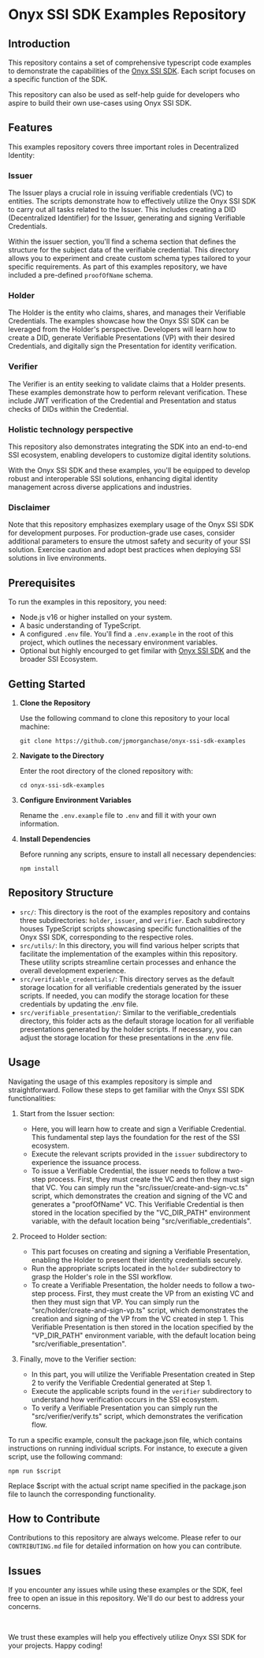# Onyx SSI SDK Examples Repository

## Introduction

This repository contains a set of comprehensive typescript code examples to demonstrate the capabilities of the [Onyx SSI SDK](https://github.com/jpmorganchase/onyx-ssi-sdk). Each script focuses on a specific function of the SDK.

This repository can also be used as self-help guide for developers who aspire to build their own use-cases using Onyx SSI SDK.

## Features

This examples repository covers three important roles in Decentralized Identity:

### Issuer

The Issuer plays a crucial role in issuing verifiable credentials (VC) to entities. The scripts demonstrate how to effectively utilize the Onyx SSI SDK to carry out all tasks related to the Issuer. This includes creating a DID (Decentralized Identifier) for the Issuer, generating and signing Verifiable Credentials.

Within the issuer section, you'll find a schema section that defines the structure for the subject data of the verifiable credential. This directory allows you to experiment and create custom schema types tailored to your specific requirements. As part of this examples repository, we have included a pre-defined `proofOfName` schema.

### Holder

The Holder is the entity who claims, shares, and manages their Verifiable Credentials. The examples showcase how the Onyx SSI SDK can be leveraged from the Holder's perspective. Developers will learn how to create a DID, generate Verifiable Presentations (VP) with their desired Credentials, and digitally sign the Presentation for identity verification.

### Verifier

The Verifier is an entity seeking to validate claims that a Holder presents. These examples demonstrate how to perform relevant verification. These include JWT verification of the Credential and Presentation and status checks of DIDs within the Credential.

### Holistic technology perspective

This repository also demonstrates integrating the SDK into an end-to-end SSI ecosystem, enabling developers to customize digital identity solutions.

With the Onyx SSI SDK and these examples, you'll be equipped to develop robust and interoperable SSI solutions, enhancing digital identity management across diverse applications and industries.

### Disclaimer

Note that this repository emphasizes exemplary usage of the Onyx SSI SDK for development purposes. For production-grade use cases, consider additional parameters to ensure the utmost safety and security of your SSI solution. Exercise caution and adopt best practices when deploying SSI solutions in live environments.

## Prerequisites

To run the examples in this repository, you need:

- Node.js v16 or higher installed on your system.
- A basic understanding of TypeScript.
- A configured `.env` file. You'll find a `.env.example` in the root of this project, which outlines the necessary environment variables.
- Optional but highly encourged to get fimilar with [Onyx SSI SDK](https://github.com/jpmorganchase/onyx-ssi-sdk) and the broader SSI Ecosystem.

## Getting Started

1. **Clone the Repository**

   Use the following command to clone this repository to your local machine:

   ```
   git clone https://github.com/jpmorganchase/onyx-ssi-sdk-examples
   ```

2. **Navigate to the Directory**

   Enter the root directory of the cloned repository with:

   ```
   cd onyx-ssi-sdk-examples
   ```

3. **Configure Environment Variables**

   Rename the `.env.example` file to `.env` and fill it with your own information.

4. **Install Dependencies**

   Before running any scripts, ensure to install all necessary dependencies:

   ```
   npm install
   ```

## Repository Structure

- `src/`: This directory is the root of the examples repository and contains three subdirectories: `holder`, `issuer`, and `verifier`. Each subdirectory houses TypeScript scripts showcasing specific functionalities of the Onyx SSI SDK, corresponding to the respective roles.
- `src/utils/`: In this directory, you will find various helper scripts that facilitate the implementation of the examples within this repository. These utility scripts streamline certain processes and enhance the overall development experience.
- `src/verifiable_credentials/`: This directory serves as the default storage location for all verifiable credentials generated by the issuer scripts. If needed, you can modify the storage location for these credentials by updating the .env file.
- `src/verifiable_presentation/`: Similar to the verifiable_credentials directory, this folder acts as the default storage location for all verifiable presentations generated by the holder scripts. If necessary, you can adjust the storage location for these presentations in the .env file.

## Usage

Navigating the usage of this examples repository is simple and straightforward. Follow these steps to get familiar with the Onyx SSI SDK functionalities:

1. Start from the Issuer section:

   - Here, you will learn how to create and sign a Verifiable Credential. This fundamental step lays the foundation for the rest of the SSI ecosystem.
   - Execute the relevant scripts provided in the `issuer` subdirectory to experience the issuance process.
   - To issue a Verifiable Credential, the issuer needs to follow a two-step process. First, they must create the VC and then they must sign that VC. You can simply run the "src/issuer/create-and-sign-vc.ts" script, which demonstrates the creation and signing of the VC and generates a "proofOfName" VC. This Verifiable Credential is then stored in the location specified by the "VC_DIR_PATH" environment variable, with the default location being "src/verifiable_credentials".

2. Proceed to Holder section:

   - This part focuses on creating and signing a Verifiable Presentation, enabling the Holder to present their identity credentials securely.
   - Run the appropriate scripts located in the `holder` subdirectory to grasp the Holder's role in the SSI workflow.
   - To create a Verifiable Presentation, the holder needs to follow a two-step process. First, they must create the VP from an existing VC and then they must sign that VP. You can simply run the "src/holder/create-and-sign-vp.ts" script, which demonstrates the creation and signing of the VP from the VC created in step 1. This Verifiable Presentation is then stored in the location specified by the "VP_DIR_PATH" environment variable, with the default location being "src/verifiable_presentation".

3. Finally, move to the Verifier section:
   - In this part, you will utilize the Verifiable Presentation created in Step 2 to verify the Verifiable Credential generated at Step 1.
   - Execute the applicable scripts found in the `verifier` subdirectory to understand how verification occurs in the SSI ecosystem.
   - To verify a Verifiable Presentation you can simply run the "src/verifier/verify.ts" script, which demonstrates the verification flow.

To run a specific example, consult the package.json file, which contains instructions on running individual scripts. For instance, to execute a given script, use the following command:

```
npm run $script
```

Replace \$script with the actual script name specified in the package.json file to launch the corresponding functionality.

## How to Contribute

Contributions to this repository are always welcome. Please refer to our `CONTRIBUTING.md` file for detailed information on how you can contribute.

## Issues

If you encounter any issues while using these examples or the SDK, feel free to open an issue in this repository. We'll do our best to address your concerns.

<!-- ## Support

For further assistance, don't hesitate to contact us at [Email].

## License

This project is licensed under the [Your License Name]. Please refer to the `LICENSE` file for more details. -->

<br>

We trust these examples will help you effectively utilize Onyx SSI SDK for your projects. Happy coding!
